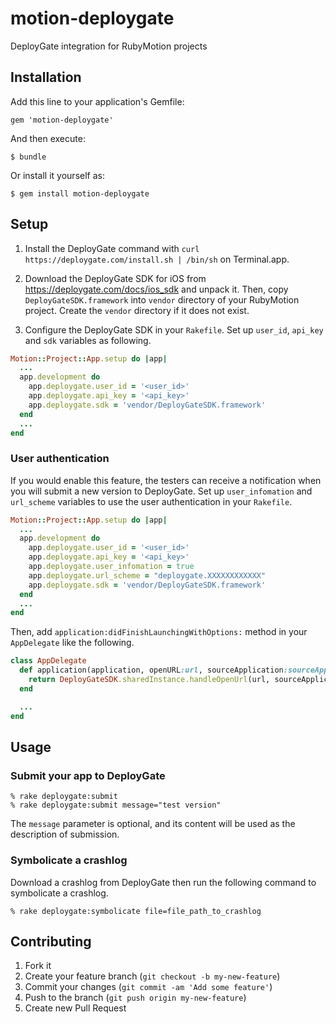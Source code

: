# motion-deploygate

DeployGate integration for RubyMotion projects

## Installation

Add this line to your application's Gemfile:

    gem 'motion-deploygate'

And then execute:

    $ bundle

Or install it yourself as:

    $ gem install motion-deploygate

## Setup

1. Install the DeployGate command with `curl https://deploygate.com/install.sh | /bin/sh` on Terminal.app.

2. Download the DeployGate SDK for iOS from https://deploygate.com/docs/ios_sdk and unpack it. Then, copy `DeployGateSDK.framework` into `vendor` directory of your RubyMotion project. Create the `vendor` directory if it does not exist.

3. Configure the DeployGate SDK in your `Rakefile`. Set up `user_id`, `api_key` and `sdk` variables as following.

```ruby
Motion::Project::App.setup do |app|
  ...
  app.development do
    app.deploygate.user_id = '<user_id>'
    app.deploygate.api_key = '<api_key>'
    app.deploygate.sdk = 'vendor/DeployGateSDK.framework'
  end
  ...
end
```

### User authentication

If you would enable this feature, the testers can receive a notification when you will submit a new version to DeployGate.
Set up `user_infomation` and `url_scheme` variables to use the user authentication in your `Rakefile`. 

```ruby
Motion::Project::App.setup do |app|
  ...
  app.development do
    app.deploygate.user_id = '<user_id>'
    app.deploygate.api_key = '<api_key>'
    app.deploygate.user_infomation = true
    app.deploygate.url_scheme = "deploygate.XXXXXXXXXXXX"
    app.deploygate.sdk = 'vendor/DeployGateSDK.framework'
  end
  ...
end
```

Then, add `application:didFinishLaunchingWithOptions:` method in your `AppDelegate` like the following.

```ruby
class AppDelegate
  def application(application, openURL:url, sourceApplication:sourceApplication, annotation:annotation)
    return DeployGateSDK.sharedInstance.handleOpenUrl(url, sourceApplication:sourceApplication, annotation:annotation)
  end

  ...
end
```

## Usage

### Submit your app to DeployGate

```
% rake deploygate:submit
% rake deploygate:submit message="test version"
```

The `message` parameter is optional, and its content will be used as the description of submission.

### Symbolicate a crashlog

Download a crashlog from DeployGate then run the following command to symbolicate a crashlog.

```
% rake deploygate:symbolicate file=file_path_to_crashlog
```

## Contributing

1. Fork it
2. Create your feature branch (`git checkout -b my-new-feature`)
3. Commit your changes (`git commit -am 'Add some feature'`)
4. Push to the branch (`git push origin my-new-feature`)
5. Create new Pull Request
